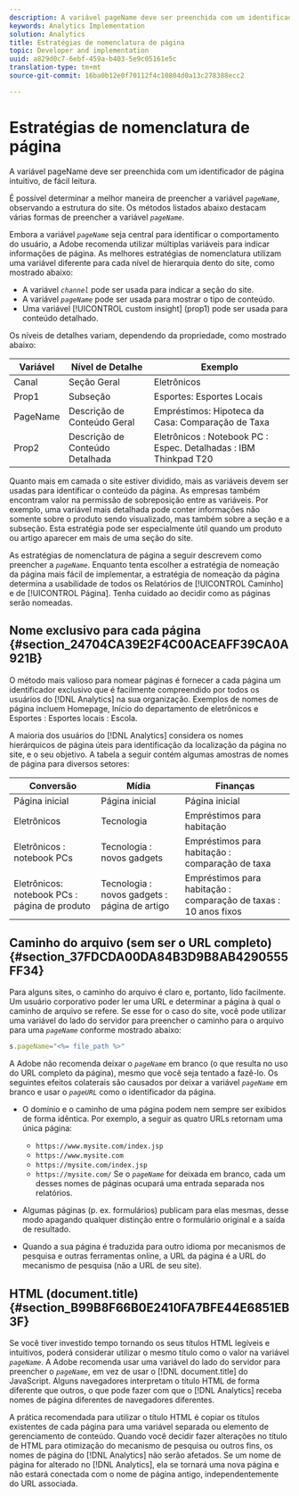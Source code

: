 ```yaml
---
description: A variável pageName deve ser preenchida com um identificador de página intuitivo, de fácil leitura.
keywords: Analytics Implementation
solution: Analytics
title: Estratégias de nomenclatura de página
topic: Developer and implementation
uuid: a829d0c7-6ebf-459a-b403-5e9c05161e5c
translation-type: tm+mt
source-git-commit: 16ba0b12e0f70112f4c10804d0a13c278388ecc2

---
```



# Estratégias de nomenclatura de página

A variável pageName deve ser preenchida com um identificador de página intuitivo, de fácil leitura.

É possível determinar a melhor maneira de preencher a variável *`pageName`*, observando a estrutura do site. Os métodos listados abaixo destacam várias formas de preencher a variável *`pageName`*.

Embora a variável *`pageName`* seja central para identificar o comportamento do usuário, a Adobe recomenda utilizar múltiplas variáveis para indicar informações de página. As melhores estratégias de nomenclatura utilizam uma variável diferente para cada nível de hierarquia dento do site, como mostrado abaixo:

* A variável *`channel`* pode ser usada para indicar a seção do site.
* A variável *`pageName`* pode ser usada para mostrar o tipo de conteúdo.
* Uma variável [!UICONTROL custom insight] (prop1) pode ser usada para conteúdo detalhado.

Os níveis de detalhes variam, dependendo da propriedade, como mostrado abaixo:

| Variável | Nível de Detalhe | Exemplo |
|---|---|---|
| Canal | Seção Geral | Eletrônicos |
| Prop1 | Subseção | Esportes: Esportes Locais |
| PageName | Descrição de Conteúdo Geral | Empréstimos: Hipoteca da Casa: Comparação de Taxa |
| Prop2 | Descrição de Conteúdo Detalhada | Eletrônicos : Notebook PC : Espec. Detalhadas : IBM Thinkpad T20 |

Quanto mais em camada o site estiver dividido, mais as variáveis devem ser usadas para identificar o conteúdo da página. As empresas também encontram valor na permissão de sobreposição entre as variáveis. Por exemplo, uma variável mais detalhada pode conter informações não somente sobre o produto sendo visualizado, mas também sobre a seção e a subseção. Esta estratégia pode ser especialmente útil quando um produto ou artigo aparecer em mais de uma seção do site.

As estratégias de nomenclatura de página a seguir descrevem como preencher a *`pageName`*. Enquanto tenta escolher a estratégia de nomeação da página mais fácil de implementar, a estratégia de nomeação da página determina a usabilidade de todos os Relatórios de [!UICONTROL Caminho] e de [!UICONTROL Página]. Tenha cuidado ao decidir como as páginas serão nomeadas.

## Nome exclusivo para cada página {#section_24704CA39E2F4C00ACEAFF39CA0A921B}

O método mais valioso para nomear páginas é fornecer a cada página um identificador exclusivo que é facilmente compreendido por todos os usuários do [!DNL Analytics] na sua organização. Exemplos de nomes de página incluem Homepage, Início do departamento de eletrônicos e Esportes : Esportes locais : Escola.

A maioria dos usuários do [!DNL Analytics] considera os nomes hierárquicos de página úteis para identificação da localização da página no site, e o seu objetivo. A tabela a seguir contém algumas amostras de nomes de página para diversos setores:

| Conversão | Mídia | Finanças |
|---|---|---|
| Página inicial | Página inicial | Página inicial |
| Eletrônicos | Tecnologia | Empréstimos para habitação |
| Eletrônicos : notebook PCs | Tecnologia : novos gadgets | Empréstimos para habitação : comparação de taxa |
| Eletrônicos: notebook PCs : página de produto | Tecnologia : novos gadgets : página de artigo | Empréstimos para habitação : comparação de taxas : 10 anos fixos |

## Caminho do arquivo (sem ser o URL completo) {#section_37FDCDA00DA84B3D9B8AB4290555FF34}

Para alguns sites, o caminho do arquivo é claro e, portanto, lido facilmente. Um usuário corporativo poder ler uma URL e determinar a página à qual o caminho de arquivo se refere. Se esse for o caso do site, você pode utilizar uma variável do lado do servidor para preencher o caminho para o arquivo para uma *`pageName`* conforme mostrado abaixo:

```js
s.pageName="<%= file_path %>"
```

A Adobe não recomenda deixar o *`pageName`* em branco (o que resulta no uso do URL completo da página), mesmo que você seja tentado a fazê-lo. Os seguintes efeitos colaterais são causados por deixar a variável *`pageName`* em branco e usar o *`pageURL`* como o identificador da página.

* O domínio e o caminho de uma página podem nem sempre ser exibidos de forma idêntica. Por exemplo, a seguir as quatro URLs retornam uma única página:

   * `https://www.mysite.com/index.jsp`
   * `https://www.mysite.com`
   * `https://mysite.com/index.jsp`
   * `https://mysite.com/`
   Se o *`pageName`* for deixada em branco, cada um desses nomes de páginas ocupará uma entrada separada nos relatórios.

* Algumas páginas (p. ex. formulários) publicam para elas mesmas, desse modo apagando qualquer distinção entre o formulário original e a saída de resultado.
* Quando a sua página é traduzida para outro idioma por mecanismos de pesquisa e outras ferramentas online, a URL da página é a URL do mecanismo de pesquisa (não a URL de seu site).

## HTML (document.title) {#section_B99B8F66B0E2410FA7BFE44E6851EB3F}

Se você tiver investido tempo tornando os seus títulos HTML legíveis e intuitivos, poderá considerar utilizar o mesmo título como o valor na variável *`pageName`*. A Adobe recomenda usar uma variável do lado do servidor para preencher o *`pageName`*, em vez de usar o [!DNL document.title] do JavaScript. Alguns navegadores interpretam o título HTML de forma diferente que outros, o que pode fazer com que o [!DNL Analytics] receba nomes de página diferentes de navegadores diferentes.

A prática recomendada para utilizar o título HTML é copiar os títulos existentes de cada página para uma variável separada ou elemento de gerenciamento de conteúdo. Quando você decidir fazer alterações no título de HTML para otimização do mecanismo de pesquisa ou outros fins, os nomes de página do [!DNL Analytics] não serão afetados. Se um nome de página for alterado no [!DNL Analytics], ela se tornará uma nova página e não estará conectada com o nome de página antigo, independentemente do URL associada.

